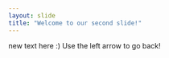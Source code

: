 ```yaml
---
layout: slide
title: "Welcome to our second slide!"
---
```

new text here :)
Use the left arrow to go back!
